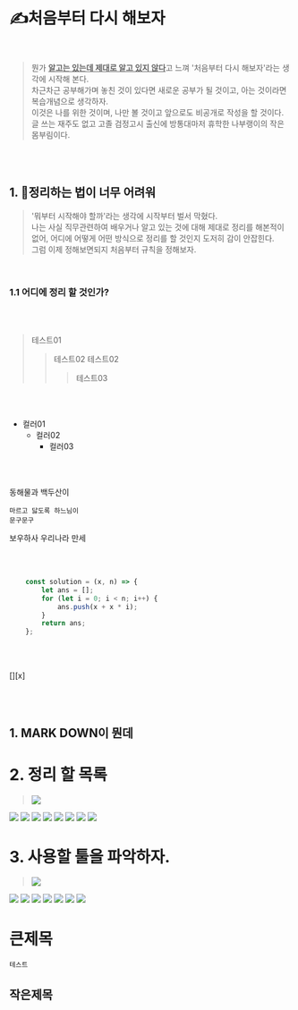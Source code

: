 <style type='text/css'>
    .markdown-body blockquote { border-left-color: #686868; padding: 5px 10px 5px 15px; }
    .markdown-body blockquote blockquote { border-left-color: #484848; }
    .markdown-body blockquote blockquote blockquote { border-left-color: #282828; }
    .markdown-body .font-color { color: #bbb; }
</style>

# ✍️처음부터 다시 해보자

<br />

> 뭔가 <u class="font-color">**알고는 있는데 제대로 알고 있지 않다**</u>고 느껴 '처음부터 다시 해보자'라는 생각에 시작해 본다.   
차근차근 공부해가며 놓친 것이 있다면 새로운 공부가 될 것이고, 아는 것이라면 복습개념으로 생각하자.   
이것은 나를 위한 것이며, 나만 볼 것이고 앞으로도 비공개로 작성을 할 것이다.     
글 쓰는 재주도 없고 고졸 검정고시 출신에 방통대마저 휴학한 나부랭이의 작은 몸부림이다.

<br /><br />

## 1. 📝정리하는 법이 너무 어려워

> '뭐부터 시작해야 할까'라는 생각에 시작부터 벌서 막혔다.       
나는 사실 직무관련하여 배우거나 알고 있는 것에 대해 제대로 정리를 해본적이 없어, 어디에 어떻게 어떤 방식으로 정리를 할 것인지 도저히 감이 안잡힌다.   
그럼 이제 정해보면되지 처음부터 규칙을 정해보자.
<!--그러다가 MARK DOWN에 대해 접하게 되면서 '그래 정리할거면 이왕 제대로 해보자 !' 라는 생각으로 MARK DOWN부터 시작해보자. -->

<br />

### 1.1  어디에 정리 할 것인가?

<br /><br />

> 테스트01
>   > 테스트02
>   > 테스트02 
>   >   > 테스트03

<br /><br />

* 컬러01
    - 컬러02
        + 컬러03

<br /><br />

동해물과 백두산이

    마르고 닳도록 하느님이
    문구문구

보우하사 우리나라 만세

<br /><br />

```javascript
    const solution = (x, n) => {
        let ans = [];
        for (let i = 0; i < n; i++) {
            ans.push(x + x * i);
        }
        return ans;
    };
```

<br /><br />

[][x]

<br /><br />

## 1. MARK DOWN이 뭔데


# 2. 정리 할 목록
> <img src="https://img.shields.io/badge/W3C-005A9C?style=flat-square&logo=w3c&logoColor=white"/>
<img src="https://img.shields.io/badge/HTML5-E34F26?style=flat-square&logo=html5&logoColor=white"/>
<img src="https://img.shields.io/badge/CSS3-1572B6?style=flat-square&logo=css3&logoColor=white"/>
<img src="https://img.shields.io/badge/SASS-CC6699?style=flat-square&logo=sass&logoColor=white"/>
<img src="https://img.shields.io/badge/Java%20Script-F7DF1E?style=flat-square&logo=javascript&logoColor=black"/>
<img src="https://img.shields.io/badge/Type%20Script-3178C6?style=flat-square&logo=typescript&logoColor=white"/>
<img src="https://img.shields.io/badge/j%20Query-0769AD?style=flat-square&logo=jquery&logoColor=white"/>
<img src="https://img.shields.io/badge/Angular%20JS-E23237?style=flat-square&logo=angularjs&logoColor=white"/>    
<img src="https://img.shields.io/badge/React-black?style=flat-square&logo=react&logoColor=61DAFB&fontColor=61DAFB"/>   

# 3. 사용할 툴을 파악하자.
> <img src="https://img.shields.io/badge/MarkDown-000000?style=flat-square&logo=markdown&logoColor=white"/>
<img src="https://img.shields.io/badge/Visual%20Studio%20Code-007ACC?style=flat-square&logo=visualstudiocode&logoColor=white"/>
<img src="https://img.shields.io/badge/GitHub-181717?style=flat-square&logo=github&logoColor=white"/>
<img src="https://img.shields.io/badge/GitLab-FC6D26?style=flat-square&logo=gitlab&logoColor=white"/>
<img src="https://img.shields.io/badge/Figma-F24E1E?style=flat-square&logo=figma&logoColor=white"/>
<img src="https://img.shields.io/badge/File%20Zilla-BF0000?style=flat-square&logo=filezilla&logoColor=white"/>
<img src="https://img.shields.io/badge/Adobe%20Photoshop-31A8FF?style=flat-square&logo=adobephotoshop&logoColor=white"/>
<img src="https://img.shields.io/badge/Adobe%20XD-FF61F6?style=flat-square&logo=adobexd&logoColor=white"/>



큰제목
=====


    테스트

작은제목
-------